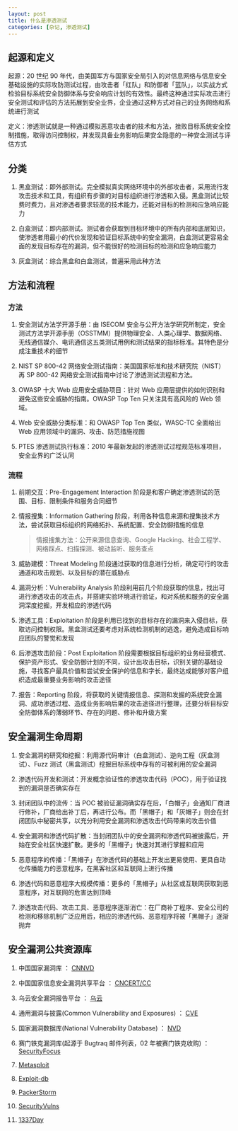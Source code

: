 ```yaml
---
layout: post
title: 什么是渗透测试
categories: [杂记, 渗透测试]
---
```


## 起源和定义

起源：20 世纪 90 年代，由美国军方与国家安全局引入的对信息网络与信息安全基础设施的实际攻防测试过程，由攻击者「红队」和防御者「蓝队」，以实战方式检验目标系统安全防御体系与安全响应计划的有效性。最终这种通过实际攻击进行安全测试和评估的方法拓展到安全业界，企业通过这种方式对自己的业务网络和系统进行测试

定义：渗透测试就是一种通过模拟恶意攻击者的技术和方法，挫败目标系统安全控制措施，取得访问控制权，并发现具备业务影响后果安全隐患的一种安全测试与评估方式

## 分类

1. 黑盒测试：即外部测试。完全模拟真实网络环境中的外部攻击者，采用流行发攻击技术和工具，有组织有步骤的对目标组织进行渗透和入侵。黑盒测试比较费时费力，且对渗透者要求较高的技术能力，还能对目标的检测和应急响应能力

2. 白盒测试：即内部测试。测试者会获取到目标环境中的所有内部和底层知识，使渗透者用最小的代价发现和验证目标系统中的安全漏洞，白盒测试更容易全面的发现目标存在的漏洞，但不能很好的检测目标的检测和应急响应能力

3. 灰盒测试：综合黑盒和白盒测试，普遍采用此种方法

## 方法和流程

### 方法

1. 安全测试方法学开源手册：由 ISECOM 安全与公开方法学研究所制定，安全测试方法学开源手册（OSSTMM）提供物理安全、人类心理学、数据网络、无线通信媒介、电讯通信这五类测试用例和测试结果的指标标准。其特色是分成注重技术的细节

2. NIST SP 800-42 网络安全测试指南：美国国家标准和技术研究院（NIST）再 SP 800-42 网络安全测试指南中讨论了渗透测试流程和方法。

3. OWASP 十大 Web 应用安全威胁项目：针对 Web 应用层提供的如何识别和避免这些安全威胁的指南。OWASP Top Ten 只关注具有高风险的 Web 领域。

4. Web 安全威胁分类标准：和 OWASP Top Ten 类似，WASC-TC 全面给出 Web 应用领域中的漏洞、攻击、防范措施视图

5. PTES 渗透测试执行标准：2010 年最新发起的渗透测试过程规范标准项目，安全业界的广泛认同

### 流程

1. 前期交互：Pre-Engagement Interaction 阶段是和客户确定渗透测试的范围、目标、限制条件和服务合同细节

2. 情报搜集：Information Gathering 阶段，利用各种信息来源和搜集技术方法，尝试获取目标组织的网络拓扑、系统配置、安全防御措施的信息

   > 情报搜集方法：公开来源信息查询、Google Hacking、社会工程学、网络踩点、扫描探测、被动监听、服务查点

3. 威胁建模：Threat Modeling 阶段通过获取的信息进行分析，确定可行的攻击通道和攻击规划、以及目标的潜在威胁点

4. 漏洞分析：Vulnerability Analysis 阶段利用前几个阶段获取的信息，找出可进行渗透攻击的攻击点，并搭建实验环境进行验证，和对系统和服务的安全漏洞深度挖掘，开发相应的渗透代码

5. 渗透工具：Exploitation 阶段是利用已找到的目标存在的漏洞来入侵目标，获取访问控制权限。黑盒测试还要考虑对系统检测机制的逃逸，避免造成目标响应团队的警觉和发现

6. 后渗透攻击阶段：Post Exploitation 阶段需要根据目标组织的业务经营模式、保护资产形式、安全防御计划的不同，设计出攻击目标，识别关键的基础设施，寻找客户最具价值和尝试安全保护的信息和字长，最终达成能够对客户组织造成最重要业务影响的攻击途径

7. 报告：Reporting 阶段，将获取的关键情报信息、探测和发掘的系统安全漏洞、成功渗透过程、造成业务影响后果的攻击途径进行整理，还要分析目标安全防御体系的薄弱环节、存在的问题、修补和升级方案

## 安全漏洞生命周期

1. 安全漏洞的研究和挖掘：利用源代码审计（白盒测试）、逆向工程（灰盒测试）、Fuzz 测试（黑盒测试）挖掘目标系统中存有的可被利用的安全漏洞

2. 渗透代码开发和测试：开发概念验证性的渗透攻击代码（POC），用于验证找到的漏洞是否确实存在

3. 封闭团队中的流传：当 POC 被验证漏洞确实存在后，「白帽子」会通知厂商进行修补，厂商给出补丁后，再进行公布。而「黑帽子」和「灰帽子」则会在封闭团队中秘密共享，以充分利用安全漏洞和渗透攻击代码带来的攻击价值

4. 安全漏洞和渗透代码扩散：当封闭团队中的安全漏洞和渗透代码被披露后，开始在安全社区快速扩散。更多的「黑帽子」快速对其进行掌握和应用

5. 恶意程序的传播：「黑帽子」在渗透代码的基础上开发出更易使用、更具自动化传播能力的恶意程序，在黑客社区和互联网上进行传播

6. 渗透代码和恶意程序大规模传播：更多的「黑帽子」从社区或互联网获取到恶意程序，对互联网的危害达到顶峰

7. 渗透攻击代码、攻击工具、恶意程序逐渐消亡：在厂商补丁程序、安全公司的检测和移除机制广泛应用后，相应的渗透代码、恶意程序将被「黑帽子」逐渐抛弃

## 安全漏洞公共资源库

1. 中国国家漏洞库 ： [CNNVD](www.cnnvd.org.cn)

2. 中国国家信息安全漏洞共享平台 ： [CNCERT/CC](www.cnvd.org.cn)

3. 乌云安全漏洞报告平台 ： [乌云](www.wooyun.org)

4. 通用漏洞与披露(Common Vulnerability and Exposures) ： [CVE](cve.mitre.org)

5. 国家漏洞数据库(National Vulnerability Database) ： [NVD](nvd.nist.gov)

6. 赛门铁克漏洞库(起源于 Bugtraq 邮件列表，02 年被赛门铁克收购) ： [SecurityFocus](www.securityfocus.com)

7. [Metasploit](www.metasploit.com/modules)

8. [Exploit-db](https://www.exploit-db.com/)

9. [PackerStorm](https://packetstormsecurity.com/files/tags/exploit/)

10. [SecurityVulns](https://vulners.com/)

11. [1337Day](https://0day.today/)

